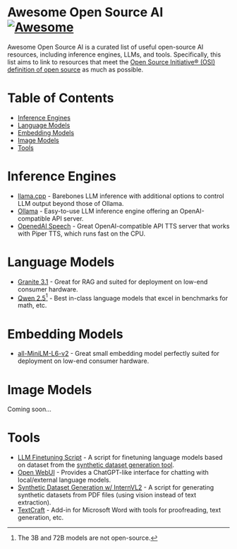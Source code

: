 # Awesome Open Source AI [![Awesome](https://awesome.re/badge.svg)](https://awesome.re)

Awesome Open Source AI is a curated list of useful open-source AI resources, including inference engines, LLMs, and tools. Specifically, this list aims to link to resources that meet the [Open Source Initiative® (OSI) definition of open source](https://opensource.org/osd) as much as possible.

# Table of Contents

- [Inference Engines](#inference-engines)
- [Language Models](#language-models)
- [Embedding Models](#embedding-models)
- [Image Models](#image-models)
- [Tools](#tools)

# Inference Engines

- [llama.cpp](https://github.com/ggerganov/llama.cpp) - Barebones LLM inference with additional options to control LLM output beyond those of Ollama.
- [Ollama](https://ollama.com/) - Easy-to-use LLM inference engine offering an OpenAI-compatible API server.
- [OpenedAI Speech](https://github.com/matatonic/openedai-speech) - Great OpenAI-compatible API TTS server that works with Piper TTS, which runs fast on the CPU.

# Language Models

- [Granite 3.1](https://www.ibm.com/granite/docs/) - Great for RAG and suited for deployment on low-end consumer hardware.
- [Qwen 2.5](https://qwenlm.github.io/blog/qwen2.5/)[^1] - Best in-class language models that excel in benchmarks for math, etc.

[^1]: The 3B and 72B models are not open-source.

# Embedding Models

- [all-MiniLM-L6-v2](https://huggingface.co/sentence-transformers/all-MiniLM-L6-v2) - Great small embedding model perfectly suited for deployment on low-end consumer hardware.

# Image Models
Coming soon...

# Tools

- [LLM Finetuning Script](https://www.kaggle.com/code/thomasanderson1962/public-llm-finetuning-script) - A script for finetuning language models based on dataset from the [synthetic dataset generation tool](https://www.kaggle.com/code/thomasanderson1962/public-synthetic-dataset-generation-w-internvl2).
- [Open WebUI](https://openwebui.com/) - Provides a ChatGPT-like interface for chatting with local/external language models.
- [Synthetic Dataset Generation w/ InternVL2](https://www.kaggle.com/code/thomasanderson1962/public-synthetic-dataset-generation-w-internvl2) - A script for generating synthetic datasets from PDF files (using vision instead of text extraction).
- [TextCraft](https://github.com/suncloudsmoon/TextCraft) - Add-in for Microsoft Word with tools for proofreading, text generation, etc.